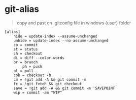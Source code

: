 # git-alias

>copy and past on .gitconfig file in windows {user} folder


```
[alias]
	hide = update-index --assume-unchanged
	unhide = update-index --no-assume-unchanged
	co = commit
	st = status
	ch = checkout
	di = diff --color-words
	br = branch
    	ph = push
	pl = pull
	cob = checkout -b
	cm = !git add -A && git commit -m
	fc = !git fetch && git checkout
	save = !git add -A && git commit -m 'SAVEPOINT'
	wip = commit -am "WIP"
  ```
